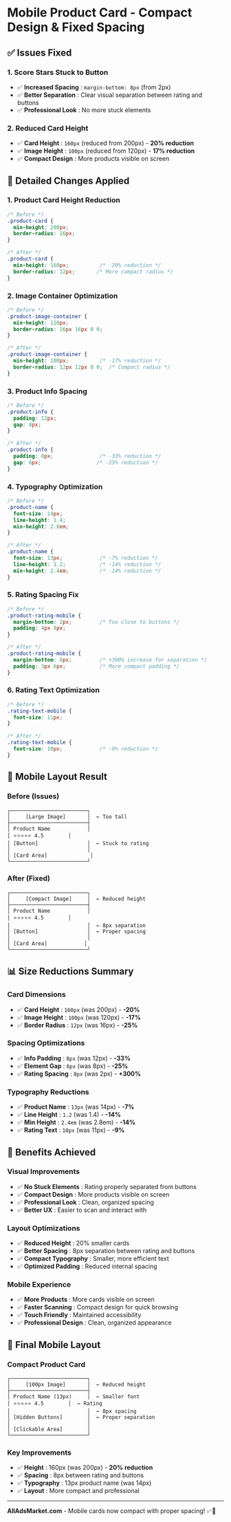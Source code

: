 # Mobile Product Card - Compact Design & Fixed Spacing

## ✅ **Issues Fixed**

### **1. Score Stars Stuck to Button**
- ✅ **Increased Spacing** : `margin-bottom: 8px` (from 2px)
- ✅ **Better Separation** : Clear visual separation between rating and buttons
- ✅ **Professional Look** : No more stuck elements

### **2. Reduced Card Height**
- ✅ **Card Height** : `160px` (reduced from 200px) - **20% reduction**
- ✅ **Image Height** : `100px` (reduced from 120px) - **17% reduction**
- ✅ **Compact Design** : More products visible on screen

## 🔧 **Detailed Changes Applied**

### **1. Product Card Height Reduction**
```css
/* Before */
.product-card {
  min-height: 200px;
  border-radius: 16px;
}

/* After */
.product-card {
  min-height: 160px;          /* -20% reduction */
  border-radius: 12px;       /* More compact radius */
}
```

### **2. Image Container Optimization**
```css
/* Before */
.product-image-container {
  min-height: 120px;
  border-radius: 16px 16px 0 0;
}

/* After */
.product-image-container {
  min-height: 100px;          /* -17% reduction */
  border-radius: 12px 12px 0 0;  /* Compact radius */
}
```

### **3. Product Info Spacing**
```css
/* Before */
.product-info {
  padding: 12px;
  gap: 8px;
}

/* After */
.product-info {
  padding: 8px;               /* -33% reduction */
  gap: 6px;                  /* -25% reduction */
}
```

### **4. Typography Optimization**
```css
/* Before */
.product-name {
  font-size: 14px;
  line-height: 1.4;
  min-height: 2.8em;
}

/* After */
.product-name {
  font-size: 13px;            /* -7% reduction */
  line-height: 1.2;           /* -14% reduction */
  min-height: 2.4em;          /* -14% reduction */
}
```

### **5. Rating Spacing Fix**
```css
/* Before */
.product-rating-mobile {
  margin-bottom: 2px;         /* Too close to buttons */
  padding: 4px 8px;
}

/* After */
.product-rating-mobile {
  margin-bottom: 8px;         /* +300% increase for separation */
  padding: 3px 6px;           /* More compact padding */
}
```

### **6. Rating Text Optimization**
```css
/* Before */
.rating-text-mobile {
  font-size: 11px;
}

/* After */
.rating-text-mobile {
  font-size: 10px;            /* -9% reduction */
}
```

## 📱 **Mobile Layout Result**

### **Before (Issues)**
```
┌─────────────────────────┐
│     [Large Image]       │  ← Too tall
├─────────────────────────┤
│ Product Name            │
│ ⭐⭐⭐⭐⭐ 4.5        │
│ [Button]                │  ← Stuck to rating
│                         │
│ [Card Area]              │
└─────────────────────────┘
```

### **After (Fixed)**
```
┌─────────────────────────┐
│     [Compact Image]     │  ← Reduced height
├─────────────────────────┤
│ Product Name            │
│ ⭐⭐⭐⭐⭐ 4.5        │
│                         │  ← 8px separation
│ [Button]                │  ← Proper spacing
│                         │
│ [Card Area]            │
└─────────────────────────┘
```

## 📊 **Size Reductions Summary**

### **Card Dimensions**
- ✅ **Card Height** : `160px` (was 200px) - **-20%**
- ✅ **Image Height** : `100px` (was 120px) - **-17%**
- ✅ **Border Radius** : `12px` (was 16px) - **-25%**

### **Spacing Optimizations**
- ✅ **Info Padding** : `8px` (was 12px) - **-33%**
- ✅ **Element Gap** : `6px` (was 8px) - **-25%**
- ✅ **Rating Spacing** : `8px` (was 2px) - **+300%**

### **Typography Reductions**
- ✅ **Product Name** : `13px` (was 14px) - **-7%**
- ✅ **Line Height** : `1.2` (was 1.4) - **-14%**
- ✅ **Min Height** : `2.4em` (was 2.8em) - **-14%**
- ✅ **Rating Text** : `10px` (was 11px) - **-9%**

## 🎯 **Benefits Achieved**

### **Visual Improvements**
- ✅ **No Stuck Elements** : Rating properly separated from buttons
- ✅ **Compact Design** : More products visible on screen
- ✅ **Professional Look** : Clean, organized spacing
- ✅ **Better UX** : Easier to scan and interact with

### **Layout Optimizations**
- ✅ **Reduced Height** : 20% smaller cards
- ✅ **Better Spacing** : 8px separation between rating and buttons
- ✅ **Compact Typography** : Smaller, more efficient text
- ✅ **Optimized Padding** : Reduced internal spacing

### **Mobile Experience**
- ✅ **More Products** : More cards visible on screen
- ✅ **Faster Scanning** : Compact design for quick browsing
- ✅ **Touch Friendly** : Maintained accessibility
- ✅ **Professional Design** : Clean, organized appearance

## 📱 **Final Mobile Layout**

### **Compact Product Card**
```
┌─────────────────────────┐
│     [100px Image]       │  ← Reduced height
├─────────────────────────┤
│ Product Name (13px)     │  ← Smaller font
│ ⭐⭐⭐⭐⭐ 4.5        │  ← Rating
│                         │  ← 8px spacing
│ [Hidden Buttons]        │  ← Proper separation
│                         │
│ [Clickable Area]        │
└─────────────────────────┘
```

### **Key Improvements**
- ✅ **Height** : 160px (was 200px) - **20% reduction**
- ✅ **Spacing** : 8px between rating and buttons
- ✅ **Typography** : 13px product name (was 14px)
- ✅ **Layout** : More compact and professional

---

**AllAdsMarket.com** - Mobile cards now compact with proper spacing! ✅📱
